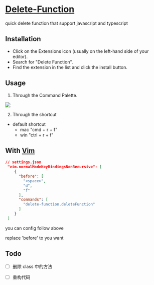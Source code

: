 # [Delete-Function](https://marketplace.visualstudio.com/items?itemName=cuixiaorui.delete-function)

quick delete function that support javascript and typescript

## Installation

- Click on the Extensions icon (usually on the left-hand side of your editor).
- Search for "Delete Function".
- Find the extension in the list and click the install button.

## Usage

1. Through the Command Palette. 

![](https://images-1252602850.cos.ap-beijing.myqcloud.com/20221013222755.png)

2. Through the shortcut

- default shortcut 
  - mac "cmd + r + f"
  - win "ctrl + r + f"

## With [Vim](https://github.com/VSCodeVim/Vim)

```json
// settings.json
 "vim.normalModeKeyBindingsNonRecursive": [
    {
      "before": [
        "<space>",
        "d",
        "f"
      ],
      "commands": [
        "delete-function.deleteFunction"
      ]
    }
 ]
```

you can config follow above

replace 'before' to you want 

## Todo
- [ ] 删除 class 中的方法
- [ ] 重构代码

